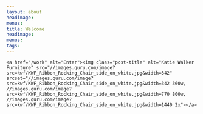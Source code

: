 ```yaml
---
layout: about
headimage:
menus:
title: Welcome
headimage:
menus:
tags:
---
```


<div class="index" markdown="0">
<!-- # The Katie Walker Furniture collection -->

    <a href="/work" alt="Enter"><img class="post-title" alt="Katie Walker Furniture" src="//images.quru.com/image?src=kwf/KWF_Ribbon_Rocking_Chair_side_on_white.jpg&width=342" srcset="//images.quru.com/image?src=kwf/KWF_Ribbon_Rocking_Chair_side_on_white.jpg&width=342 360w, //images.quru.com/image?src=kwf/KWF_Ribbon_Rocking_Chair_side_on_white.jpg&width=770 800w,  //images.quru.com/image?src=kwf/KWF_Ribbon_Rocking_Chair_side_on_white.jpg&width=1440 2x"></a>

</div>

